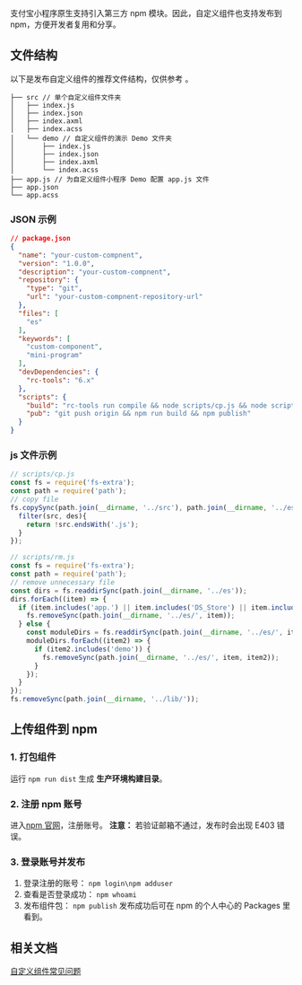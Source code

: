 支付宝小程序原生支持引入第三方 npm 模块。因此，自定义组件也支持发布到 npm，方便开发者复用和分享。

## 文件结构
以下是发布自定义组件的推荐文件结构，仅供参考 。
```
├── src // 单个自定义组件文件夹
│   ├── index.js
│   ├── index.json
│   ├── index.axml
│   ├── index.acss
│   └── demo // 自定义组件的演示 Demo 文件夹
│       ├── index.js
│       ├── index.json
│       ├── index.axml
│       └── index.acss
├── app.js // 为自定义组件小程序 Demo 配置 app.js 文件
├── app.json
└── app.acss
```

### JSON 示例
```json
// package.json
{
  "name": "your-custom-compnent",
  "version": "1.0.0",
  "description": "your-custom-compnent",
  "repository": {
    "type": "git",
    "url": "your-custom-compnent-repository-url"
  },
  "files": [
    "es"
  ],
  "keywords": [
    "custom-component",
    "mini-program"
  ],
  "devDependencies": {
    "rc-tools": "6.x"
  },
  "scripts": {
    "build": "rc-tools run compile && node scripts/cp.js && node scripts/rm.js",
    "pub": "git push origin && npm run build && npm publish"
  }
}
```

### js 文件示例
```javascript
// scripts/cp.js
const fs = require('fs-extra');
const path = require('path');
// copy file
fs.copySync(path.join(__dirname, '../src'), path.join(__dirname, '../es'), {
  filter(src, des){
    return !src.endsWith('.js');
  }
});
```
```javascript
// scripts/rm.js
const fs = require('fs-extra');
const path = require('path');
// remove unnecessary file
const dirs = fs.readdirSync(path.join(__dirname, '../es'));
dirs.forEach((item) => {
  if (item.includes('app.') || item.includes('DS_Store') || item.includes('demo')) {
    fs.removeSync(path.join(__dirname, '../es/', item));
  } else {
    const moduleDirs = fs.readdirSync(path.join(__dirname, '../es/', item));
    moduleDirs.forEach((item2) => {
      if (item2.includes('demo')) {
        fs.removeSync(path.join(__dirname, '../es/', item, item2));
      }
    });
  }
});
fs.removeSync(path.join(__dirname, '../lib/'));
```

## 上传组件到 npm

### 1. 打包组件
运行 `npm run dist`  生成 **生产环境构建目录**。

### 2. 注册 npm 账号
进入[npm 官网](https://www.npmjs.com/)，注册账号。
**注意：** 若验证邮箱不通过，发布时会出现 E403 错误。

### 3. 登录账号并发布

1. 登录注册的账号：
`npm login\npm adduser`
2. 查看是否登录成功：
`npm whoami`
3. 发布组件包：
`npm publish`
发布成功后可在 npm 的个人中心的 Packages 里看到。

## 相关文档
[自定义组件常见问题](https://opendocs.alipay.com/mini/framework/auge4r)
